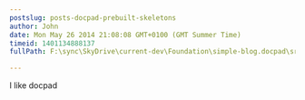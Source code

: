 ```yaml
---
postslug: posts-docpad-prebuilt-skeletons
author: John
date: Mon May 26 2014 21:08:08 GMT+0100 (GMT Summer Time)
timeid: 1401134888137
fullPath: F:\sync\SkyDrive\current-dev\Foundation\simple-blog.docpad\src\documents\comments\1401134888137.html.md

---
```

I like docpad